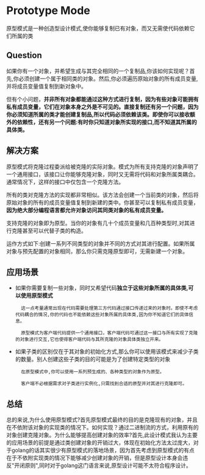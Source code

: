 # Prototype Mode

原型模式是一种创造型设计模式,使你能够复制已有对象，而又无需使代码依赖它们所属的类

## Question

如果你有一个对象，并希望生成与其完全相同的一个复制品,你该如何实现呢？首先,你必须创建一个属于相同类的对象。然后,你必须遍历原始对象的所有成员变量,并将成员变量值复制到新对象中。

但有个小问题，**并非所有对象都能通过这种方式进行复制，因为有些对象可能拥有私有成员变量，它们在对象本身之外是不可见的。直接复制还有另一个问题，因为你必须知道所属的类才能创建复制品,所以代码必须依赖该类。即使你可以接收额外的依赖性，还有另一个问题:有时你只知道对象所实现的接口,而不知道其所属的具体类。**

## 解决方案

原型模式将克隆过程委派给被克隆的实际对象。模式为所有支持克隆的对象声明了一个通用接口，该接口让你能够克隆对象，同时又无需将代码和对象所属类耦合。通常情况下，这样的接口中仅包含一个克隆方法。

所有的类对克隆方法的实现都非常相似。该方法会创建一个当前类的对象，然后将原始对象的所有的成员变量值复制到新建的类中。你甚至可以复制私有成员变量，**因为绝大部分编程语言都允许对象访问其同类对象的私有成员变量。**

支持克隆的对象即为原型。当你的对象有几十个成员变量和几百种类型时,对其进行克隆甚至可以代替子类的构造。

运作方式如下:创建一系列不同类型的对象并不同的方式对其进行配置。如果所属对象与预先配置的对象相同，那么你只需克隆原型即可，无需新建一个对象。

## 应用场景

+ 如果你需要复制一些对象，同时又希望代码**独立于这些对象所属的具体类,可以使用原型模式**

        这一点考量通常出现在代码需要处理第三方代码通过接口传递过来的对象时。即使不考虑代码耦合的情况,你的代码也不能依赖这些对象所属的具体类,因为你不知道它们的具体信息。
         
        原型模式为客户端代码提供一个通用接口，客户端代码可通过这一接口与所有实现了克隆的对象进行交互,它也使得客户端代码与其所克隆的对象具体类独立开来。

+ 如果子类的区别仅在于其对象的初始化方式,那么你可以使用该模式来减少子类的数量。别人创建这些子类的目的可能是为了创建特定类型的对象

        在原型模式中,你可以使用一系列预生成的、各种类型的对象作为原型。
 
        客户端不必根据需求对子类进行实例化,只需找到合适的原型并对其进行克隆即可。


## 总结

总的来说,为什么使用原型模式?首先原型模式最终的目的是克隆现有的对象，并且在不依附该对象的实现类的情况下。如何实现？通过二进制流的方式，利用原有的对象创建克隆对象。为什么能够提高创建对象的效率?首先,此设计模式我认为主要的应用场景的前提是通过类创建对象的开销过大，体现在初始化方法太过庞大，对于golang的话其实很少有原型模式的落地场景，因为首先考虑到原型模式的有点在于不依附实现类的情况下能够减少创建对象的开销，但是原型设计本身会违反"开闭原则",同时对于golang这门语言来说,原型设计可能不太符合程序设计。 

